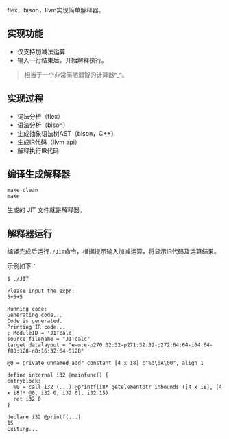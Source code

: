 flex，bison，llvm实现简单解释器。

## 实现功能

+ 仅支持加减法运算
+ 输入一行结束后，开始解释执行。

> 相当于一个非常简陋弱智的计算器^_^。


## 实现过程

+ 词法分析（flex）
+ 语法分析（bison）
+ 生成抽象语法树AST（bison，C++）
+ 生成IR代码（llvm api）
+ 解释执行IR代码

## 编译生成解释器

~~~
make clean
make
~~~

生成的 JIT 文件就是解释器。


## 解释器运行

编译完成后运行`./JIT`命令，根据提示输入加减运算，将显示IR代码及运算结果。

示例如下：

~~~
$ ./JIT

Please input the expr:
5+5+5

Running code:
Generating code...
Code is generated.
Printing IR code...
; ModuleID = 'JITcalc'
source_filename = "JITcalc"
target datalayout = "e-m:e-p270:32:32-p271:32:32-p272:64:64-i64:64-f80:128-n8:16:32:64-S128"

@0 = private unnamed_addr constant [4 x i8] c"%d\0A\00", align 1

define internal i32 @mainfunc() {
entryblock:
  %0 = call i32 (...) @printf(i8* getelementptr inbounds ([4 x i8], [4 x i8]* @0, i32 0, i32 0), i32 15)
  ret i32 0
}

declare i32 @printf(...)
15
Exiting...
~~~
